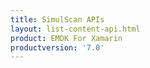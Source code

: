```yaml
---
title: SimulScan APIs
layout: list-content-api.html
product: EMDK For Xamarin
productversion: '7.0'
---
```

















